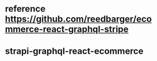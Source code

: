 # reference https://github.com/reedbarger/ecommerce-react-graphql-stripe

# strapi-graphql-react-ecommerce

